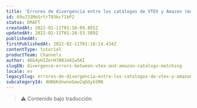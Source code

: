 ```yaml
---
title: 'Errores de divergencia entre los catálogos de VTEX y Amazon (matching)'
id: 69uJ31MeSrtrT03kcf1kP2
status: DRAFT
createdAt: 2022-02-11T01:16:09.855Z
updatedAt: 2022-02-11T01:20:53.589Z
publishedAt: 
firstPublishedAt: 2022-02-11T01:18:14.434Z
contentType: tutorial
productTeam: Channels
author: 46G4yHIZerH7B9Jo0Iw5KI
slugEN: divergence-errors-between-vtex-and-amazon-catalogs-matching
locale: es
legacySlug: errores-de-divergencia-entre-los-catalogos-de-vtex-y-amazon-matching
subcategoryId: 4HBbKdnwneGew2qGGykSM8
---
```


>⚠️ Contenido bajo traducción.

